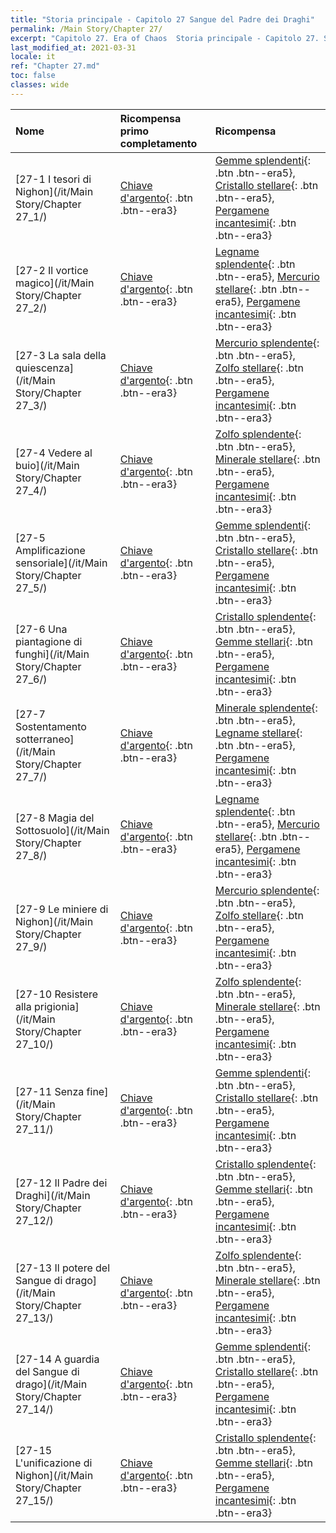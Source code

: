```yaml
---
title: "Storia principale - Capitolo 27 Sangue del Padre dei Draghi"
permalink: /Main Story/Chapter 27/
excerpt: "Capitolo 27. Era of Chaos  Storia principale - Capitolo 27. Sangue del Padre dei Draghi"
last_modified_at: 2021-03-31
locale: it
ref: "Chapter 27.md"
toc: false
classes: wide
---
```


  | Nome |  Ricompensa primo completamento | Ricompensa |
  |:------------|:------------|:------------| 
  | [27-1 I tesori di Nighon](/it/Main Story/Chapter 27_1/) | [Chiave d'argento](/it/Items/con_693/){: .btn .btn--era3} | [Gemme splendenti](/it/Items/mat_100/){: .btn .btn--era5}, [Cristallo stellare](/it/Items/mat_94/){: .btn .btn--era5}, [Pergamene incantesimi](/it/Items/con_694/){: .btn .btn--era3} |
  | [27-2 Il vortice magico](/it/Main Story/Chapter 27_2/) | [Chiave d'argento](/it/Items/con_693/){: .btn .btn--era3} | [Legname splendente](/it/Items/mat_97/){: .btn .btn--era5}, [Mercurio stellare](/it/Items/mat_91/){: .btn .btn--era5}, [Pergamene incantesimi](/it/Items/con_694/){: .btn .btn--era3} |
  | [27-3 La sala della quiescenza](/it/Main Story/Chapter 27_3/) | [Chiave d'argento](/it/Items/con_693/){: .btn .btn--era3} | [Mercurio splendente](/it/Items/mat_98/){: .btn .btn--era5}, [Zolfo stellare](/it/Items/mat_92/){: .btn .btn--era5}, [Pergamene incantesimi](/it/Items/con_694/){: .btn .btn--era3} |
  | [27-4 Vedere al buio](/it/Main Story/Chapter 27_4/) | [Chiave d'argento](/it/Items/con_693/){: .btn .btn--era3} | [Zolfo splendente](/it/Items/mat_99/){: .btn .btn--era5}, [Minerale stellare](/it/Items/mat_89/){: .btn .btn--era5}, [Pergamene incantesimi](/it/Items/con_694/){: .btn .btn--era3} |
  | [27-5 Amplificazione sensoriale](/it/Main Story/Chapter 27_5/) | [Chiave d'argento](/it/Items/con_693/){: .btn .btn--era3} | [Gemme splendenti](/it/Items/mat_100/){: .btn .btn--era5}, [Cristallo stellare](/it/Items/mat_94/){: .btn .btn--era5}, [Pergamene incantesimi](/it/Items/con_694/){: .btn .btn--era3} |
  | [27-6 Una piantagione di funghi](/it/Main Story/Chapter 27_6/) | [Chiave d'argento](/it/Items/con_693/){: .btn .btn--era3} | [Cristallo splendente](/it/Items/mat_101/){: .btn .btn--era5}, [Gemme stellari](/it/Items/mat_93/){: .btn .btn--era5}, [Pergamene incantesimi](/it/Items/con_694/){: .btn .btn--era3} |
  | [27-7 Sostentamento sotterraneo](/it/Main Story/Chapter 27_7/) | [Chiave d'argento](/it/Items/con_693/){: .btn .btn--era3} | [Minerale splendente](/it/Items/mat_96/){: .btn .btn--era5}, [Legname stellare](/it/Items/mat_90/){: .btn .btn--era5}, [Pergamene incantesimi](/it/Items/con_694/){: .btn .btn--era3} |
  | [27-8 Magia del Sottosuolo](/it/Main Story/Chapter 27_8/) | [Chiave d'argento](/it/Items/con_693/){: .btn .btn--era3} | [Legname splendente](/it/Items/mat_97/){: .btn .btn--era5}, [Mercurio stellare](/it/Items/mat_91/){: .btn .btn--era5}, [Pergamene incantesimi](/it/Items/con_694/){: .btn .btn--era3} |
  | [27-9 Le miniere di Nighon](/it/Main Story/Chapter 27_9/) | [Chiave d'argento](/it/Items/con_693/){: .btn .btn--era3} | [Mercurio splendente](/it/Items/mat_98/){: .btn .btn--era5}, [Zolfo stellare](/it/Items/mat_92/){: .btn .btn--era5}, [Pergamene incantesimi](/it/Items/con_694/){: .btn .btn--era3} |
  | [27-10 Resistere alla prigionia](/it/Main Story/Chapter 27_10/) | [Chiave d'argento](/it/Items/con_693/){: .btn .btn--era3} | [Zolfo splendente](/it/Items/mat_99/){: .btn .btn--era5}, [Minerale stellare](/it/Items/mat_89/){: .btn .btn--era5}, [Pergamene incantesimi](/it/Items/con_694/){: .btn .btn--era3} |
  | [27-11 Senza fine](/it/Main Story/Chapter 27_11/) | [Chiave d'argento](/it/Items/con_693/){: .btn .btn--era3} | [Gemme splendenti](/it/Items/mat_100/){: .btn .btn--era5}, [Cristallo stellare](/it/Items/mat_94/){: .btn .btn--era5}, [Pergamene incantesimi](/it/Items/con_694/){: .btn .btn--era3} |
  | [27-12 Il Padre dei Draghi](/it/Main Story/Chapter 27_12/) | [Chiave d'argento](/it/Items/con_693/){: .btn .btn--era3} | [Cristallo splendente](/it/Items/mat_101/){: .btn .btn--era5}, [Gemme stellari](/it/Items/mat_93/){: .btn .btn--era5}, [Pergamene incantesimi](/it/Items/con_694/){: .btn .btn--era3} |
  | [27-13 Il potere del Sangue di drago](/it/Main Story/Chapter 27_13/) | [Chiave d'argento](/it/Items/con_693/){: .btn .btn--era3} | [Zolfo splendente](/it/Items/mat_99/){: .btn .btn--era5}, [Minerale stellare](/it/Items/mat_89/){: .btn .btn--era5}, [Pergamene incantesimi](/it/Items/con_694/){: .btn .btn--era3} |
  | [27-14 A guardia del Sangue di drago](/it/Main Story/Chapter 27_14/) | [Chiave d'argento](/it/Items/con_693/){: .btn .btn--era3} | [Gemme splendenti](/it/Items/mat_100/){: .btn .btn--era5}, [Cristallo stellare](/it/Items/mat_94/){: .btn .btn--era5}, [Pergamene incantesimi](/it/Items/con_694/){: .btn .btn--era3} |
  | [27-15 L'unificazione di Nighon](/it/Main Story/Chapter 27_15/) | [Chiave d'argento](/it/Items/con_693/){: .btn .btn--era3} | [Cristallo splendente](/it/Items/mat_101/){: .btn .btn--era5}, [Gemme stellari](/it/Items/mat_93/){: .btn .btn--era5}, [Pergamene incantesimi](/it/Items/con_694/){: .btn .btn--era3} |
